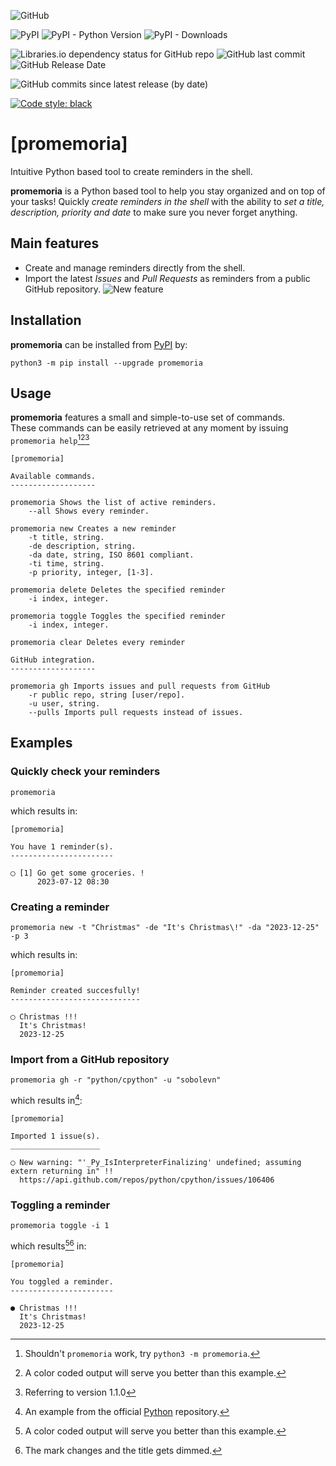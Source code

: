 ![GitHub](https://img.shields.io/github/license/diantonioandrea/promemoria)

![PyPI](https://img.shields.io/pypi/v/promemoria?label=promemoria%20on%20pypi)
![PyPI - Python Version](https://img.shields.io/pypi/pyversions/promemoria)
![PyPI - Downloads](https://img.shields.io/pypi/dm/promemoria)

![Libraries.io dependency status for GitHub repo](https://img.shields.io/librariesio/github/diantonioandrea/promemoria)
![GitHub last commit](https://img.shields.io/github/last-commit/diantonioandrea/promemoria)
![GitHub Release Date](https://img.shields.io/github/release-date/diantonioandrea/promemoria)

![GitHub commits since latest release (by date)](https://img.shields.io/github/commits-since/diantonioandrea/promemoria/latest)

[![Code style: black](https://img.shields.io/badge/code%20style-black-000000.svg)](https://github.com/psf/black)

# [promemoria]

Intuitive Python based tool to create reminders in the shell.

**promemoria** is a Python based tool to help you stay organized and on top of your tasks! Quickly *create reminders in the shell* with the ability to *set a title, description, priority and date* to make sure you never forget anything.

## Main features

- Create and manage reminders directly from the shell.
- Import the latest *Issues* and *Pull Requests* as reminders from a public GitHub repository. ![New feature](https://img.shields.io/badge/new-green)

## Installation

**promemoria** can be installed from [PyPI](https://pypi.org) by:

```
python3 -m pip install --upgrade promemoria
```

## Usage

**promemoria** features a small and simple-to-use set of commands.  
These commands can be easily retrieved at any moment by issuing `promemoria help`[^1][^2][^3]

[^1]: Shouldn't `promemoria` work, try `python3 -m promemoria`.

[^2]: A color coded output will serve you better than this example.

[^3]: Referring to version 1.1.0

```
[promemoria]

Available commands.
-------------------

promemoria Shows the list of active reminders.
    --all Shows every reminder.

promemoria new Creates a new reminder
    -t title, string.
    -de description, string. 
    -da date, string, ISO 8601 compliant.
    -ti time, string.
    -p priority, integer, [1-3].

promemoria delete Deletes the specified reminder
    -i index, integer.

promemoria toggle Toggles the specified reminder
    -i index, integer.

promemoria clear Deletes every reminder

GitHub integration.
-------------------

promemoria gh Imports issues and pull requests from GitHub
    -r public repo, string [user/repo].
    -u user, string.
    --pulls Imports pull requests instead of issues.
```

## Examples

### Quickly check your reminders

```
promemoria
```

which results in:

```
[promemoria]

You have 1 reminder(s).
-----------------------

◯ [1] Go get some groceries. !
      2023-07-12 08:30
```

### Creating a reminder

```
promemoria new -t "Christmas" -de "It's Christmas\!" -da "2023-12-25" -p 3
```

which results in:

```
[promemoria]

Reminder created succesfully!
-----------------------------

◯ Christmas !!!
  It's Christmas!
  2023-12-25
```

### Import from a GitHub repository

```
promemoria gh -r "python/cpython" -u "sobolevn"
```

which results in[^4]:

[^4]: An example from the official [Python](https://github.com/python/cpython) repository.

```
[promemoria]

Imported 1 issue(s).
____________________

◯ New warning: "'_Py_IsInterpreterFinalizing' undefined; assuming extern returning in" !!
  https://api.github.com/repos/python/cpython/issues/106406
```

### Toggling a reminder

```
promemoria toggle -i 1
````

which results[^2][^5] in:

[^5]: The mark changes and the title gets dimmed.

```
[promemoria]

You toggled a reminder.
-----------------------

● Christmas !!!
  It's Christmas!
  2023-12-25
```